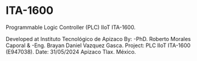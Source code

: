 # ITA-1600
Programmable Logic Controller (PLC) IIoT ITA-1600.

Developed at Instituto Tecnológico de Apizaco
By: -PhD. Roberto Morales Caporal &
    -Eng. Brayan Daniel Vazquez Gasca.
Project: PLC IIoT ITA-1600 (E947038).
Date: 31/05/2024 Apizaco Tlax. México.
